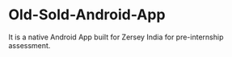 # Old-Sold-Android-App
It is a native Android App built for Zersey India for pre-internship assessment.
